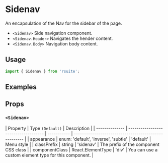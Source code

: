# Sidenav

An encapsulation of the Nav for the sidebar of the page.

* `<Sidenav>` Side navigation component.
* `<Sidenav.Header>` Navigates the hender content.
* `<Sidenav.Body>` Navigation body content.


## Usage

```js
import { Sidenav } from 'rsuite';
```

## Examples

<!--{demo}-->

## Props

### `<Sidenav>`

| Property       | Type `(Default)`                     | Description |
| -------------- | ------------------------------------ | ----------- | ----------------------------------------------------- |
| appearance     | enum: 'default', 'inverse', 'subtle' | 'default'   | Menu style                                            |
| classPrefix    | string                               | 'sidenav'   | The prefix of the component CSS class                               |
| componentClass | React.ElementType                    | 'div'       | You can use a custom element type for this component. |
